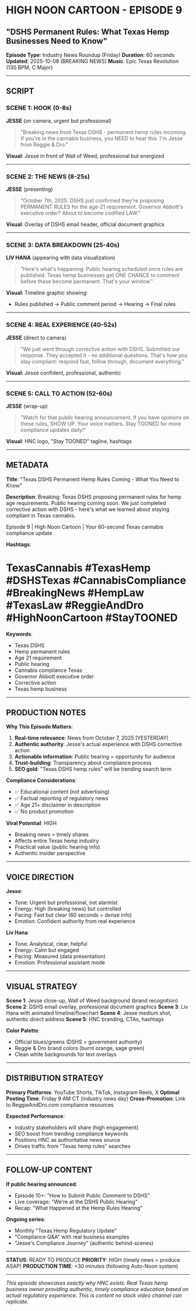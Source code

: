 # HIGH NOON CARTOON - EPISODE 9

## "DSHS Permanent Rules: What Texas Hemp Businesses Need to Know"

**Episode Type**: Industry News Roundup (Friday)
**Duration**: 60 seconds
**Updated**: 2025-10-08 (BREAKING NEWS)
**Music**: Epic Texas Revolution (130 BPM, C Major)

---

## SCRIPT

### SCENE 1: HOOK (0-8s)

**JESSE** (on camera, urgent but professional)
> "Breaking news from Texas DSHS - permanent hemp rules incoming. If you're in the cannabis business, you NEED to hear this. I'm Jesse from Reggie & Dro."

**Visual**: Jesse in front of Wall of Weed, professional but energized

---

### SCENE 2: THE NEWS (8-25s)

**JESSE** (presenting)
> "October 7th, 2025: DSHS just confirmed they're proposing PERMANENT RULES for the age-21 requirement. Governor Abbott's executive order? About to become codified LAW."

**Visual**: Overlay of DSHS email header, official document graphics

---

### SCENE 3: DATA BREAKDOWN (25-40s)

**LIV HANA** (appearing with data visualization)
> "Here's what's happening: Public hearing scheduled once rules are published. Texas hemp businesses get ONE CHANCE to comment before these become permanent. That's your window."

**Visual**: Timeline graphic showing:

- Rules published → Public comment period → Hearing → Final rules

---

### SCENE 4: REAL EXPERIENCE (40-52s)

**JESSE** (direct to camera)
> "We just went through corrective action with DSHS. Submitted our response. They accepted it - no additional questions. That's how you stay compliant: respond fast, follow through, document everything."

**Visual**: Jesse confident, professional, authentic

---

### SCENE 5: CALL TO ACTION (52-60s)

**JESSE** (wrap-up)
> "Watch for that public hearing announcement. If you have opinions on these rules, SHOW UP. Your voice matters. Stay TOONED for more compliance updates daily!"

**Visual**: HNC logo, "Stay TOONED" tagline, hashtags

---

## METADATA

**Title**: "Texas DSHS Permanent Hemp Rules Coming - What You Need to Know"

**Description**:
Breaking: Texas DSHS proposing permanent rules for hemp age requirements. Public hearing coming soon. We just completed corrective action with DSHS - here's what we learned about staying compliant in Texas cannabis.

Episode 9 | High Noon Cartoon | Your 60-second Texas cannabis compliance update

**Hashtags**:

# TexasCannabis #TexasHemp #DSHSTexas #CannabisCompliance #BreakingNews #HempLaw #TexasLaw #ReggieAndDro #HighNoonCartoon #StayTOONED

**Keywords**:

- Texas DSHS
- Hemp permanent rules
- Age 21 requirement
- Public hearing
- Cannabis compliance Texas
- Governor Abbott executive order
- Corrective action
- Texas hemp business

---

## PRODUCTION NOTES

**Why This Episode Matters**:

1. **Real-time relevance**: News from October 7, 2025 (YESTERDAY)
2. **Authentic authority**: Jesse's actual experience with DSHS corrective action
3. **Actionable information**: Public hearing = opportunity for audience
4. **Trust-building**: Transparency about compliance process
5. **SEO gold**: "Texas DSHS hemp rules" will be trending search term

**Compliance Considerations**:

- ✅ Educational content (not advertising)
- ✅ Factual reporting of regulatory news
- ✅ Age 21+ disclaimer in description
- ✅ No product promotion

**Viral Potential**: HIGH

- Breaking news = timely shares
- Affects entire Texas hemp industry
- Practical value (public hearing info)
- Authentic insider perspective

---

## VOICE DIRECTION

**Jesse**:

- Tone: Urgent but professional, not alarmist
- Energy: High (breaking news) but controlled
- Pacing: Fast but clear (60 seconds = dense info)
- Emotion: Confident authority from real experience

**Liv Hana**:

- Tone: Analytical, clear, helpful
- Energy: Calm but engaged
- Pacing: Measured (data presentation)
- Emotion: Professional assistant mode

---

## VISUAL STRATEGY

**Scene 1**: Jesse close-up, Wall of Weed background (brand recognition)
**Scene 2**: DSHS email overlay, professional document graphics
**Scene 3**: Liv Hana with animated timeline/flowchart
**Scene 4**: Jesse medium shot, authentic direct address
**Scene 5**: HNC branding, CTAs, hashtags

**Color Palette**:

- Official blues/greens (DSHS = government authority)
- Reggie & Dro brand colors (burnt orange, sage green)
- Clean white backgrounds for text overlays

---

## DISTRIBUTION STRATEGY

**Primary Platforms**: YouTube Shorts, TikTok, Instagram Reels, X
**Optimal Posting Time**: Friday 9 AM CT (industry news day)
**Cross-Promotion**: Link to ReggieAndDro.com compliance resources

**Expected Performance**:

- Industry stakeholders will share (high engagement)
- SEO boost from trending compliance keywords
- Positions HNC as authoritative news source
- Drives traffic from "Texas hemp rules" searches

---

## FOLLOW-UP CONTENT

**If public hearing announced**:

- Episode 10+: "How to Submit Public Comment to DSHS"
- Live coverage: "We're at the DSHS Public Hearing"
- Recap: "What Happened at the Hemp Rules Hearing"

**Ongoing series**:

- Monthly "Texas Hemp Regulatory Update"
- "Compliance Q&A" with real business examples
- "Jesse's Compliance Journey" (authentic behind-scenes)

---

**STATUS**: READY TO PRODUCE
**PRIORITY**: HIGH (timely news = produce ASAP)
**PRODUCTION TIME**: <30 minutes (following Auto-Noon system)

---

*This episode showcases exactly why HNC exists: Real Texas hemp business owner providing authentic, timely compliance education based on actual regulatory experience. This is content no stock video channel can replicate.*
